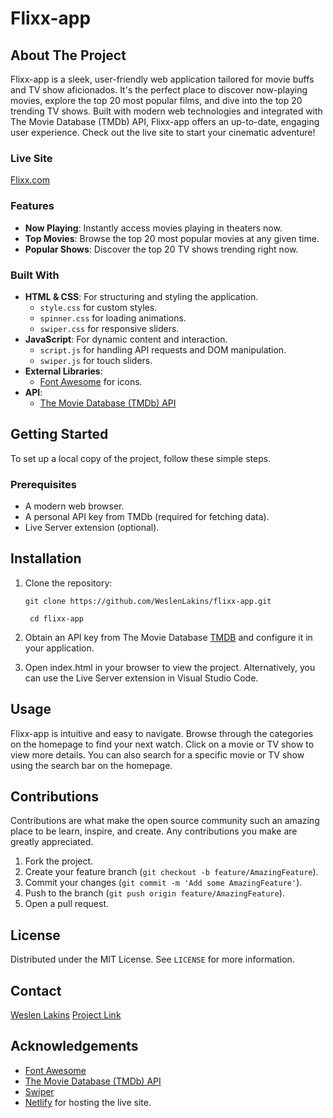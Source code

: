 # Flixx-app

## About The Project

Flixx-app is a sleek, user-friendly web application tailored for movie buffs and TV show aficionados. It's the perfect place to discover now-playing movies, explore the top 20 most popular films, and dive into the top 20 trending TV shows. Built with modern web technologies and integrated with The Movie Database (TMDb) API, Flixx-app offers an up-to-date, engaging user experience. Check out the live site to start your cinematic adventure!

### Live Site

[Flixx.com](https://resilient-gumption-a80b58.netlify.app/)

### Features

- **Now Playing**: Instantly access movies playing in theaters now.
- **Top Movies**: Browse the top 20 most popular movies at any given time.
- **Popular Shows**: Discover the top 20 TV shows trending right now.

### Built With

- **HTML & CSS**: For structuring and styling the application.
  - `style.css` for custom styles.
  - `spinner.css` for loading animations.
  - `swiper.css` for responsive sliders.
- **JavaScript**: For dynamic content and interaction.
  - `script.js` for handling API requests and DOM manipulation.
  - `swiper.js` for touch sliders.
- **External Libraries**:
  - [Font Awesome](https://fontawesome.com) for icons.
- **API**:
  - [The Movie Database (TMDb) API](https://www.themoviedb.org/documentation/api)

## Getting Started

To set up a local copy of the project, follow these simple steps.

### Prerequisites

- A modern web browser.
- A personal API key from TMDb (required for fetching data).
- Live Server extension (optional).

## Installation

1. Clone the repository:

   ```shell
   git clone https://github.com/WeslenLakins/flixx-app.git

    cd flixx-app
   ```

2. Obtain an API key from The Movie Database [TMDB](https://www.themoviedb.org/documentation/api) and configure it in your application.

3. Open index.html in your browser to view the project. Alternatively, you can use the Live Server extension in Visual Studio Code.

## Usage

Flixx-app is intuitive and easy to navigate. Browse through the categories on the homepage to find your next watch. Click on a movie or TV show to view more details. You can also search for a specific movie or TV show using the search bar on the homepage.

## Contributions

Contributions are what make the open source community such an amazing place to be learn, inspire, and create. Any contributions you make are greatly appreciated.

1. Fork the project.
2. Create your feature branch (`git checkout -b feature/AmazingFeature`).
3. Commit your changes (`git commit -m 'Add some AmazingFeature'`).
4. Push to the branch (`git push origin feature/AmazingFeature`).
5. Open a pull request.

## License

Distributed under the MIT License. See `LICENSE` for more information.

## Contact

[Weslen Lakins](https://github.com/WeslenLakins)
[Project Link](https://github.com/WeslenLakins/flixx-app)

## Acknowledgements

- [Font Awesome](https://fontawesome.com)
- [The Movie Database (TMDb) API](https://www.themoviedb.org/documentation/api)
- [Swiper](https://swiperjs.com)
- [Netlify](https://www.netlify.com) for hosting the live site.
